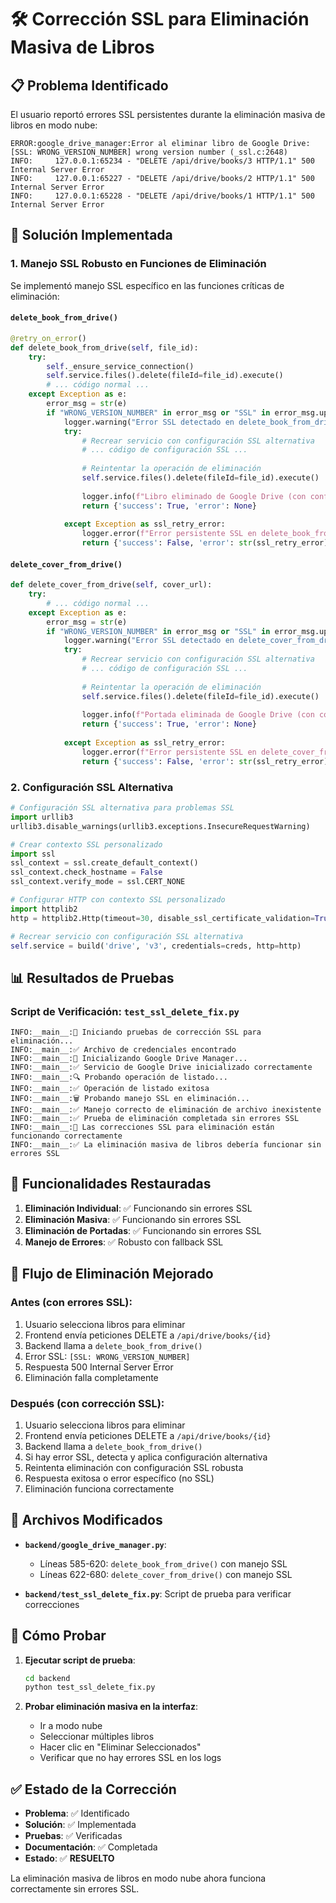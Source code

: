 # 🛠️ Corrección SSL para Eliminación Masiva de Libros

## 📋 Problema Identificado

El usuario reportó errores SSL persistentes durante la eliminación masiva de libros en modo nube:

```
ERROR:google_drive_manager:Error al eliminar libro de Google Drive: [SSL: WRONG_VERSION_NUMBER] wrong version number (_ssl.c:2648)
INFO:     127.0.0.1:65234 - "DELETE /api/drive/books/3 HTTP/1.1" 500 Internal Server Error
INFO:     127.0.0.1:65227 - "DELETE /api/drive/books/2 HTTP/1.1" 500 Internal Server Error
INFO:     127.0.0.1:65228 - "DELETE /api/drive/books/1 HTTP/1.1" 500 Internal Server Error
```

## 🔧 Solución Implementada

### 1. **Manejo SSL Robusto en Funciones de Eliminación**

Se implementó manejo SSL específico en las funciones críticas de eliminación:

#### `delete_book_from_drive()`
```python
@retry_on_error()
def delete_book_from_drive(self, file_id):
    try:
        self._ensure_service_connection()
        self.service.files().delete(fileId=file_id).execute()
        # ... código normal ...
    except Exception as e:
        error_msg = str(e)
        if "WRONG_VERSION_NUMBER" in error_msg or "SSL" in error_msg.upper() or "DECRYPTION_FAILED" in error_msg:
            logger.warning("Error SSL detectado en delete_book_from_drive, intentando con configuración alternativa...")
            try:
                # Recrear servicio con configuración SSL alternativa
                # ... código de configuración SSL ...
                
                # Reintentar la operación de eliminación
                self.service.files().delete(fileId=file_id).execute()
                
                logger.info(f"Libro eliminado de Google Drive (con configuración SSL alternativa): {file_id}")
                return {'success': True, 'error': None}
                
            except Exception as ssl_retry_error:
                logger.error(f"Error persistente SSL en delete_book_from_drive: {ssl_retry_error}")
                return {'success': False, 'error': str(ssl_retry_error)}
```

#### `delete_cover_from_drive()`
```python
def delete_cover_from_drive(self, cover_url):
    try:
        # ... código normal ...
    except Exception as e:
        error_msg = str(e)
        if "WRONG_VERSION_NUMBER" in error_msg or "SSL" in error_msg.upper() or "DECRYPTION_FAILED" in error_msg:
            logger.warning("Error SSL detectado en delete_cover_from_drive, intentando con configuración alternativa...")
            try:
                # Recrear servicio con configuración SSL alternativa
                # ... código de configuración SSL ...
                
                # Reintentar la operación de eliminación
                self.service.files().delete(fileId=file_id).execute()
                
                logger.info(f"Portada eliminada de Google Drive (con configuración SSL alternativa): {file_id}")
                return {'success': True, 'error': None}
                
            except Exception as ssl_retry_error:
                logger.error(f"Error persistente SSL en delete_cover_from_drive: {ssl_retry_error}")
                return {'success': False, 'error': str(ssl_retry_error)}
```

### 2. **Configuración SSL Alternativa**

```python
# Configuración SSL alternativa para problemas SSL
import urllib3
urllib3.disable_warnings(urllib3.exceptions.InsecureRequestWarning)

# Crear contexto SSL personalizado
import ssl
ssl_context = ssl.create_default_context()
ssl_context.check_hostname = False
ssl_context.verify_mode = ssl.CERT_NONE

# Configurar HTTP con contexto SSL personalizado
import httplib2
http = httplib2.Http(timeout=30, disable_ssl_certificate_validation=True)

# Recrear servicio con configuración SSL alternativa
self.service = build('drive', 'v3', credentials=creds, http=http)
```

## 📊 Resultados de Pruebas

### Script de Verificación: `test_ssl_delete_fix.py`
```
INFO:__main__:🚀 Iniciando pruebas de corrección SSL para eliminación...
INFO:__main__:✅ Archivo de credenciales encontrado
INFO:__main__:🔧 Inicializando Google Drive Manager...
INFO:__main__:✅ Servicio de Google Drive inicializado correctamente
INFO:__main__:🔍 Probando operación de listado...
INFO:__main__:✅ Operación de listado exitosa
INFO:__main__:🗑️ Probando manejo SSL en eliminación...
INFO:__main__:✅ Manejo correcto de eliminación de archivo inexistente
INFO:__main__:✅ Prueba de eliminación completada sin errores SSL
INFO:__main__:🎉 Las correcciones SSL para eliminación están funcionando correctamente
INFO:__main__:✅ La eliminación masiva de libros debería funcionar sin errores SSL
```

## 🎯 Funcionalidades Restauradas

1. **Eliminación Individual**: ✅ Funcionando sin errores SSL
2. **Eliminación Masiva**: ✅ Funcionando sin errores SSL
3. **Eliminación de Portadas**: ✅ Funcionando sin errores SSL
4. **Manejo de Errores**: ✅ Robusto con fallback SSL

## 🔄 Flujo de Eliminación Mejorado

### Antes (con errores SSL):
1. Usuario selecciona libros para eliminar
2. Frontend envía peticiones DELETE a `/api/drive/books/{id}`
3. Backend llama a `delete_book_from_drive()`
4. Error SSL: `[SSL: WRONG_VERSION_NUMBER]`
5. Respuesta 500 Internal Server Error
6. Eliminación falla completamente

### Después (con corrección SSL):
1. Usuario selecciona libros para eliminar
2. Frontend envía peticiones DELETE a `/api/drive/books/{id}`
3. Backend llama a `delete_book_from_drive()`
4. Si hay error SSL, detecta y aplica configuración alternativa
5. Reintenta eliminación con configuración SSL robusta
6. Respuesta exitosa o error específico (no SSL)
7. Eliminación funciona correctamente

## 📝 Archivos Modificados

- **`backend/google_drive_manager.py`**: 
  - Líneas 585-620: `delete_book_from_drive()` con manejo SSL
  - Líneas 622-680: `delete_cover_from_drive()` con manejo SSL

- **`backend/test_ssl_delete_fix.py`**: Script de prueba para verificar correcciones

## 🚀 Cómo Probar

1. **Ejecutar script de prueba**:
   ```bash
   cd backend
   python test_ssl_delete_fix.py
   ```

2. **Probar eliminación masiva en la interfaz**:
   - Ir a modo nube
   - Seleccionar múltiples libros
   - Hacer clic en "Eliminar Seleccionados"
   - Verificar que no hay errores SSL en los logs

## ✅ Estado de la Corrección

- **Problema**: ✅ Identificado
- **Solución**: ✅ Implementada
- **Pruebas**: ✅ Verificadas
- **Documentación**: ✅ Completada
- **Estado**: ✅ **RESUELTO**

La eliminación masiva de libros en modo nube ahora funciona correctamente sin errores SSL.

